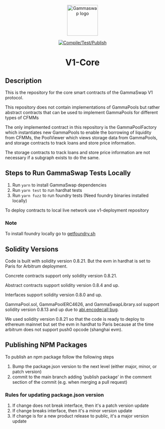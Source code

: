<p align="center"><a href="https://gammaswap.com" target="_blank" rel="noopener noreferrer"><img width="100" src="https://app.gammaswap.com/logo.svg" alt="Gammaswap logo"></a></p>
  
<p align="center">
  <a href="https://github.com/gammaswap/v1-core/actions/workflows/main.yml">
    <img src="https://github.com/gammaswap/v1-core/actions/workflows/main.yml/badge.svg?branch=main" alt="Compile/Test/Publish">
  </a>
</p>

<h1 align="center">V1-Core</h1>

## Description
This is the repository for the core smart contracts of the GammaSwap V1 protocol. 

This repository does not contain implementations of GammaPools but rather abstract contracts that can be used to implement GammaPools for different types of CFMMs

The only implemented contract in this repository is the GammaPoolFactory which instantiates new GammaPools to enable the borrowing of liquidity from CFMMs,
the PoolViewer which views storage data from GammaPools, and storage contracts to track loans and store price information.

The storage contracts to track loans and store price information are not necessary if a subgraph exists to do the same.

## Steps to Run GammaSwap Tests Locally

1. Run `yarn` to install GammaSwap dependencies
2. Run `yarn test` to run hardhat tests
3. Run `yarn fuzz` to run foundry tests (Need foundry binaries installed locally)

To deploy contracts to local live network use v1-deployment repository

### Note
To install foundry locally go to [getfoundry.sh](https://getfoundry.sh/)

## Solidity Versions
Code is built with solidity version 0.8.21. But the evm in hardhat is set to Paris for Arbitrum deployment.

Concrete contracts support only solidity version 0.8.21.

Abstract contracts support solidity version 0.8.4 and up.

Interfaces support solidity version 0.8.0 and up.

GammaPool.sol, GammaPoolERC4626, and GammaSwapLibrary.sol support solidity version 0.8.13 and up due to [abi.encodecall bug](https://soliditylang.org/blog/2022/03/16/encodecall-bug/).

We used solidity version 0.8.21 so that the code is ready to deploy to ethereum mainnet but set the evm in hardhat to Paris because at the time
arbitrum does not support push0 opcode (shanghai evm).

## Publishing NPM Packages

To publish an npm package follow the following steps

1. Bump the package.json version to the next level (either major, minor, or patch version)
2. commit to the main branch adding 'publish package' in the comment section of the commit (e.g. when merging a pull request)

### Rules for updating package.json version

1. If change does not break interface, then it's a patch version update
2. If change breaks interface, then it's a minor version update
3. If change is for a new product release to public, it's a major version update
